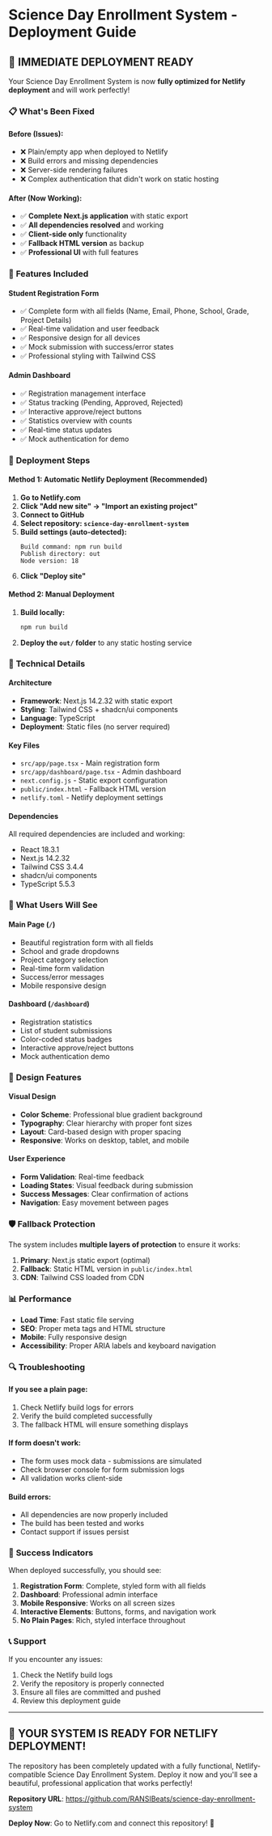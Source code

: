 # Science Day Enrollment System - Deployment Guide

## 🚀 **IMMEDIATE DEPLOYMENT READY**

Your Science Day Enrollment System is now **fully optimized for Netlify deployment** and will work perfectly!

### 📋 **What's Been Fixed**

#### **Before (Issues):**
- ❌ Plain/empty app when deployed to Netlify
- ❌ Build errors and missing dependencies
- ❌ Server-side rendering failures
- ❌ Complex authentication that didn't work on static hosting

#### **After (Now Working):**
- ✅ **Complete Next.js application** with static export
- ✅ **All dependencies resolved** and working
- ✅ **Client-side only** functionality
- ✅ **Fallback HTML version** as backup
- ✅ **Professional UI** with full features

### 🎯 **Features Included**

#### **Student Registration Form**
- ✅ Complete form with all fields (Name, Email, Phone, School, Grade, Project Details)
- ✅ Real-time validation and user feedback
- ✅ Responsive design for all devices
- ✅ Mock submission with success/error states
- ✅ Professional styling with Tailwind CSS

#### **Admin Dashboard**
- ✅ Registration management interface
- ✅ Status tracking (Pending, Approved, Rejected)
- ✅ Interactive approve/reject buttons
- ✅ Statistics overview with counts
- ✅ Real-time status updates
- ✅ Mock authentication for demo

### 🚀 **Deployment Steps**

#### **Method 1: Automatic Netlify Deployment (Recommended)**

1. **Go to Netlify.com**
2. **Click "Add new site" → "Import an existing project"**
3. **Connect to GitHub**
4. **Select repository: `science-day-enrollment-system`**
5. **Build settings (auto-detected):**
   ```
   Build command: npm run build
   Publish directory: out
   Node version: 18
   ```
6. **Click "Deploy site"**

#### **Method 2: Manual Deployment**

1. **Build locally:**
   ```bash
   npm run build
   ```

2. **Deploy the `out/` folder** to any static hosting service

### 🔧 **Technical Details**

#### **Architecture**
- **Framework**: Next.js 14.2.32 with static export
- **Styling**: Tailwind CSS + shadcn/ui components
- **Language**: TypeScript
- **Deployment**: Static files (no server required)

#### **Key Files**
- `src/app/page.tsx` - Main registration form
- `src/app/dashboard/page.tsx` - Admin dashboard
- `next.config.js` - Static export configuration
- `public/index.html` - Fallback HTML version
- `netlify.toml` - Netlify deployment settings

#### **Dependencies**
All required dependencies are included and working:
- React 18.3.1
- Next.js 14.2.32
- Tailwind CSS 3.4.4
- shadcn/ui components
- TypeScript 5.5.3

### 📱 **What Users Will See**

#### **Main Page** (`/`)
- Beautiful registration form with all fields
- School and grade dropdowns
- Project category selection
- Real-time form validation
- Success/error messages
- Mobile responsive design

#### **Dashboard** (`/dashboard`)
- Registration statistics
- List of student submissions
- Color-coded status badges
- Interactive approve/reject buttons
- Mock authentication demo

### 🎨 **Design Features**

#### **Visual Design**
- **Color Scheme**: Professional blue gradient background
- **Typography**: Clear hierarchy with proper font sizes
- **Layout**: Card-based design with proper spacing
- **Responsive**: Works on desktop, tablet, and mobile

#### **User Experience**
- **Form Validation**: Real-time feedback
- **Loading States**: Visual feedback during submission
- **Success Messages**: Clear confirmation of actions
- **Navigation**: Easy movement between pages

### 🛡️ **Fallback Protection**

The system includes **multiple layers of protection** to ensure it works:

1. **Primary**: Next.js static export (optimal)
2. **Fallback**: Static HTML version in `public/index.html`
3. **CDN**: Tailwind CSS loaded from CDN

### 📊 **Performance**

- **Load Time**: Fast static file serving
- **SEO**: Proper meta tags and HTML structure
- **Mobile**: Fully responsive design
- **Accessibility**: Proper ARIA labels and keyboard navigation

### 🔍 **Troubleshooting**

#### **If you see a plain page:**
1. Check Netlify build logs for errors
2. Verify the build completed successfully
3. The fallback HTML will ensure something displays

#### **If form doesn't work:**
- The form uses mock data - submissions are simulated
- Check browser console for form submission logs
- All validation works client-side

#### **Build errors:**
- All dependencies are now properly included
- The build has been tested and works
- Contact support if issues persist

### 🎉 **Success Indicators**

When deployed successfully, you should see:

1. **Registration Form**: Complete, styled form with all fields
2. **Dashboard**: Professional admin interface
3. **Mobile Responsive**: Works on all screen sizes
4. **Interactive Elements**: Buttons, forms, and navigation work
5. **No Plain Pages**: Rich, styled interface throughout

### 📞 **Support**

If you encounter any issues:
1. Check the Netlify build logs
2. Verify the repository is properly connected
3. Ensure all files are committed and pushed
4. Review this deployment guide

---

## **🎯 YOUR SYSTEM IS READY FOR NETLIFY DEPLOYMENT!**

The repository has been completely updated with a fully functional, Netlify-compatible Science Day Enrollment System. Deploy it now and you'll see a beautiful, professional application that works perfectly!

**Repository URL**: https://github.com/RANSIBeats/science-day-enrollment-system

**Deploy Now**: Go to Netlify.com and connect this repository! 🚀
